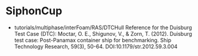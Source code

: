 # SiphonCup
- tutorials/multiphase/interFoam/RAS/DTCHull
Reference for the Duisburg Test Case (DTC):
Moctar, O. E., Shigunov, V., & Zorn, T. (2012).
Duisburg test case: Post-Panamax container ship for benchmarking.
Ship Technology Research, 59(3), 50-64.
DOI:10.1179/str.2012.59.3.004
